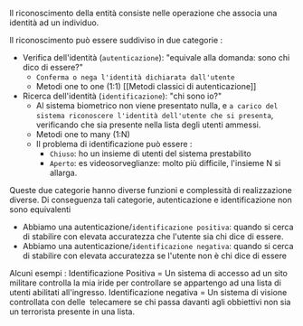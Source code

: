Il riconoscimento della entità consiste nelle operazione che associa una identità ad un individuo.

Il riconoscimento può essere suddiviso in due categorie :
- Verifica dell'identità (`autenticazione`): "equivale alla domanda: sono chi dico di essere?"
	- `Conferma o nega l'identità dichiarata dall'utente`
	- Metodi one to one (1:1) [[Metodi classici di autenticazione]]
- Ricerca dell'identità (`identificazione`): "chi sono io?"
	- Al sistema biometrico non viene presentato nulla, e `a carico del sistema riconoscere l'identità dell'utente che si presenta`, verificando che sia presente nella lista degli utenti ammessi.
	- Metodi one to many (1:N)
	- Il problema di identificazione può essere :
		- `Chiuso`: ho un insieme di utenti del sistema prestabilito
		- `Aperto`: es videosorveglianze: molto più difficile, l'insieme N si allarga.

Queste due categorie hanno diverse funzioni e complessità di realizzazione diverse.
Di conseguenza tali categorie, autenticazione e identificazione non sono equivalenti
- Abbiamo una autenticazione/`identificazione positiva`: quando si cerca di stabilire con elevata accuratezza che l'utente sia chi dice di essere.
- Abbiamo una autenticazione/`identificazione negativa`: quando si cerca di stabilire con elevata accuratezza se l'utente non è chi dice di essere

Alcuni esempi :
Identificazione Positiva = Un sistema di accesso ad un sito militare controlla la mia iride per controllare se appartengo ad una lista di utenti abilitati all'ingresso.
Identificazione negativa = Un sistema di visione controllata con delle  telecamere se chi passa davanti agli obbiettivi non sia un terrorista presente in una lista.
